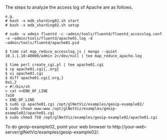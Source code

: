 The steps to analyze the access log of Apache are as follows.

    e.g.
    # bash -x mdb_sharding02.sh start
    # bash -x mdb_sharding02.sh setup

    # sudo -u admin fluentd -c ~admin/tools/fluentd/fluentd_accesslog.conf -o ~admin/tools/fluentd/apache01.log -d ~admin/tools/fluentd/apache01.pid
    
    $ time cat map_reduce_accesslog.js | mongo --quiet 10.1.1.10:40000/admin 2>/dev/null | tee map_reduce_apache.log

    $ time perl create_cgi.pl | tee apache01.cgi
    $ cp apache01.cgi{,.org}
    $ vi apache01.cgi
    $ diff apache01.cgi{.org,}
    0a1,2
    > #!/bin/sh
    > cat <<END_OF_LINE
    7a10
    > END_OF_LINE
    $ sudo cp apache01.cgi /opt/glNetViz/examples/geoip-example02/
    $ sudo chown www:www /opt/glNetViz/examples/geoip-example02/apache01.cgi
    $ sudo chmod 750 /opt/glNetViz/examples/geoip-example02/apache01.cgi

To do geoip-example02, point your web browser to http://your-web-server/glNetViz/examples/geoip-example02/. 

